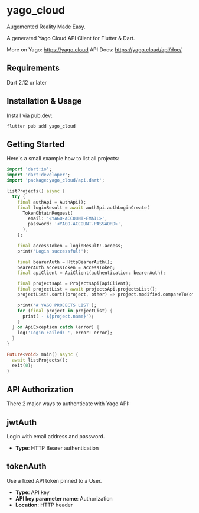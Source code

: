 # yago_cloud

Augemented Reality Made Easy.

A generated Yago Cloud API Client for Flutter & Dart.

More on Yago: https://yago.cloud
API Docs: https://yago.cloud/api/doc/

## Requirements

Dart 2.12 or later

## Installation & Usage

Install via pub.dev:

```
flutter pub add yago_cloud
```

## Getting Started

Here's a small example how to list all projects:

```dart
import 'dart:io';
import 'dart:developer';
import 'package:yago_cloud/api.dart';

listProjects() async {
  try {
    final authApi = AuthApi();
    final loginResult = await authApi.authLoginCreate(
      TokenObtainRequest(
        email: '<YAGO-ACCOUNT-EMAIL>',
        password: '<YAGO-ACCOUNT-PASSWORD>',
      ),
    );

    final accessToken = loginResult!.access;
    print('Login successful!');

    final bearerAuth = HttpBearerAuth();
    bearerAuth.accessToken = accessToken;
    final apiClient = ApiClient(authentication: bearerAuth);

    final projectsApi = ProjectsApi(apiClient);
    final projectList = await projectsApi.projectsList();
    projectList!.sort((project, other) => project.modified.compareTo(other.modified));

    print('# YAGO PROJECTS LIST');
    for (final project in projectList) {
      print('- ${project.name}');
    }
  } on ApiException catch (error) {
    log('Login Failed: ', error: error);
  }
}

Future<void> main() async {
  await listProjects();
  exit(0);
}
```

## API Authorization

There 2 major ways to authenticate with Yago API:

## jwtAuth

Login with email address and password.

- **Type**: HTTP Bearer authentication

## tokenAuth

Use a fixed API token pinned to a User.

- **Type**: API key
- **API key parameter name**: Authorization
- **Location**: HTTP header
